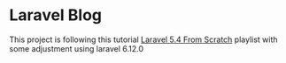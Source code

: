 # Laravel Blog

This project is following this tutorial <a href="https://www.youtube.com/playlist?list=PL3VM-unCzF8iPERY07XRw0JXG_c50CapR">Laravel 5.4 From Scratch</a> playlist with some adjustment using laravel 6.12.0
